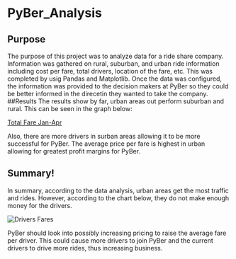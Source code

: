 # PyBer_Analysis
## Purpose
The purpose of this project was to analyze data for a ride share company. Information was gathered on rural, suburban, and urban ride information including cost per fare, total drivers, location of the fare, etc. This was completed by usig Pandas and Matplotlib. Once the data was configured, the information was provided to the decision makers at PyBer so they could be better informed in the direcetin they wanted to take the company.
##Results
The results show by far, urban areas out perform suburban and rural. This can be seen in the graph below:

[Total Fare Jan-Apr](https://user-images.githubusercontent.com/97324372/161662514-8c9b4ca6-277b-4de5-a2cd-c27225f84aa2.png)

Also, there are more drivers in surban areas allowing it to be more successful for PyBer. The average price per fare is highest in urban allowing for greatest profit margins for PyBer.
## Summary!
In summary, according to the data analysis, urban areas get the most traffic and rides. However, according to the chart below, they do not make enough money for the drivers.

![Drivers Fares](https://user-images.githubusercontent.com/97324372/161664060-31193b94-0b20-4a53-bd56-54233ae3bd84.png)

PyBer should look into possibly increasing pricing to raise the average fare per driver. This could cause more drivers to join PyBer and the current drivers to drive more rides, thus increasing business.
